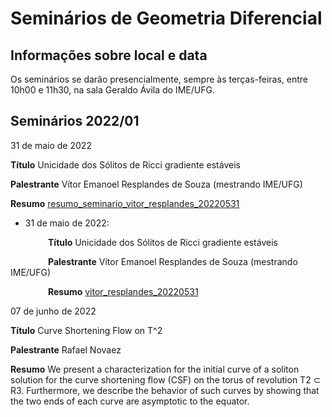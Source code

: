 Seminários de Geometria Diferencial
===================================

Informações sobre local e data
------------------------------

Os seminários se darão presencialmente, sempre às terças-feiras, entre 10h00 e
11h30, na sala Geraldo Ávila do IME/UFG.

Seminários 2022/01
------------------

31 de maio de 2022

**Título**  Unicidade dos Sólitos de Ricci gradiente estáveis

**Palestrante** Vítor Emanoel Resplandes de Souza (mestrando IME/UFG)

**Resumo** [resumo_seminario_vitor_resplandes_20220531][]

<ul>
<li>31 de maio de 2022:</li>
</ul>
<p style="text-indent: 60px;"><strong>Título</strong> Unicidade dos Sólitos de Ricci gradiente estáveis</p>
<p style="text-indent: 60px;"><strong>Palestrante</strong> Vítor Emanoel Resplandes de Souza (mestrando IME/UFG)</p>
<p style="text-indent: 60px;"><strong>Resumo</strong> <a href="https://files.cercomp.ufg.br/weby/up/995/o/resumo_seminario_vitor_resplandes_20220531.pdf">vitor_resplandes_20220531</a></p>

07 de junho de 2022

**Título** Curve Shortening Flow on T^2

**Palestrante** Rafael Novaez

**Resumo** We present a characterization for the initial curve of a soliton
solution for the curve shortening flow (CSF) on the torus of revolution T2 ⊂ R3.
Furthermore, we describe the behavior of such curves by showing that the two
ends of each curve are asymptotic to the equator.


[resumo_seminario_vitor_resplandes_20220531]: pdfs/resumo_2022_05_31_vitor_resplandes.pdf
